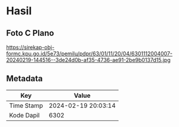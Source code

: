 # Hasil

## Foto C Plano

https://sirekap-obj-formc.kpu.go.id/5e73/pemilu/pdpr/63/01/11/20/04/6301112004007-20240219-144516--3de24d0b-af35-4736-ae91-2be9b0137d15.jpg


## Metadata

| Key        | Value               |
| ---------- | ------------------- |
| Time Stamp | 2024-02-19 20:03:14 |
| Kode Dapil | 6302                |



